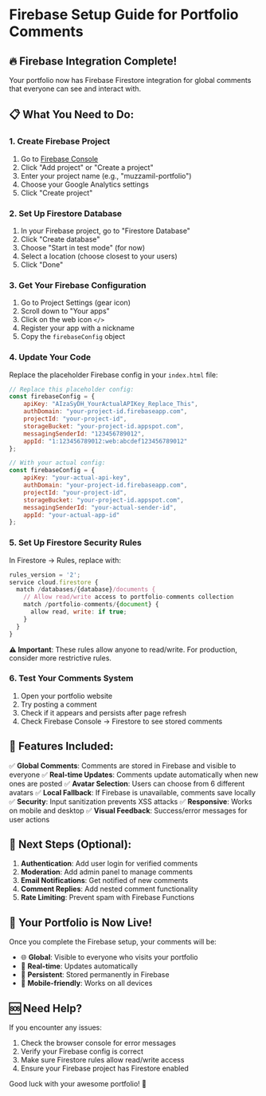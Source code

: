 # Firebase Setup Guide for Portfolio Comments

## 🔥 Firebase Integration Complete!

Your portfolio now has Firebase Firestore integration for global comments that everyone can see and interact with.

## 📋 What You Need to Do:

### 1. Create Firebase Project
1. Go to [Firebase Console](https://console.firebase.google.com/)
2. Click "Add project" or "Create a project"
3. Enter your project name (e.g., "muzzamil-portfolio")
4. Choose your Google Analytics settings
5. Click "Create project"

### 2. Set Up Firestore Database
1. In your Firebase project, go to "Firestore Database"
2. Click "Create database"
3. Choose "Start in test mode" (for now)
4. Select a location (choose closest to your users)
5. Click "Done"

### 3. Get Your Firebase Configuration
1. Go to Project Settings (gear icon)
2. Scroll down to "Your apps"
3. Click on the web icon `</>`
4. Register your app with a nickname
5. Copy the `firebaseConfig` object

### 4. Update Your Code
Replace the placeholder Firebase config in your `index.html` file:

```javascript
// Replace this placeholder config:
const firebaseConfig = {
    apiKey: "AIzaSyDH_YourActualAPIKey_Replace_This",
    authDomain: "your-project-id.firebaseapp.com",
    projectId: "your-project-id",
    storageBucket: "your-project-id.appspot.com",
    messagingSenderId: "123456789012",
    appId: "1:123456789012:web:abcdef123456789012"
};

// With your actual config:
const firebaseConfig = {
    apiKey: "your-actual-api-key",
    authDomain: "your-project-id.firebaseapp.com",
    projectId: "your-project-id",
    storageBucket: "your-project-id.appspot.com",
    messagingSenderId: "your-actual-sender-id",
    appId: "your-actual-app-id"
};
```

### 5. Set Up Firestore Security Rules
In Firestore → Rules, replace with:

```javascript
rules_version = '2';
service cloud.firestore {
  match /databases/{database}/documents {
    // Allow read/write access to portfolio-comments collection
    match /portfolio-comments/{document} {
      allow read, write: if true;
    }
  }
}
```

**⚠️ Important**: These rules allow anyone to read/write. For production, consider more restrictive rules.

### 6. Test Your Comments System
1. Open your portfolio website
2. Try posting a comment
3. Check if it appears and persists after page refresh
4. Check Firebase Console → Firestore to see stored comments

## 🌟 Features Included:

✅ **Global Comments**: Comments are stored in Firebase and visible to everyone
✅ **Real-time Updates**: Comments update automatically when new ones are posted
✅ **Avatar Selection**: Users can choose from 6 different avatars
✅ **Local Fallback**: If Firebase is unavailable, comments save locally
✅ **Security**: Input sanitization prevents XSS attacks
✅ **Responsive**: Works on mobile and desktop
✅ **Visual Feedback**: Success/error messages for user actions

## 🎯 Next Steps (Optional):

1. **Authentication**: Add user login for verified comments
2. **Moderation**: Add admin panel to manage comments
3. **Email Notifications**: Get notified of new comments
4. **Comment Replies**: Add nested comment functionality
5. **Rate Limiting**: Prevent spam with Firebase Functions

## 🚀 Your Portfolio is Now Live!

Once you complete the Firebase setup, your comments will be:
- 🌐 **Global**: Visible to everyone who visits your portfolio
- 🔄 **Real-time**: Updates automatically
- 💾 **Persistent**: Stored permanently in Firebase
- 📱 **Mobile-friendly**: Works on all devices

## 🆘 Need Help?

If you encounter any issues:
1. Check the browser console for error messages
2. Verify your Firebase config is correct
3. Make sure Firestore rules allow read/write access
4. Ensure your Firebase project has Firestore enabled

Good luck with your awesome portfolio! 🎉
